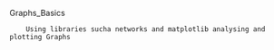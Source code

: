 Graphs_Basics 

        Using libraries sucha networks and matplotlib analysing and plotting Graphs 
        